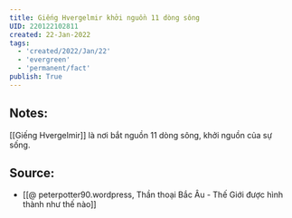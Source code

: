 ```yaml
---
title: Giếng Hvergelmir khởi nguồn 11 dòng sông
UID: 220122102811
created: 22-Jan-2022
tags:
  - 'created/2022/Jan/22'
  - 'evergreen'
  - 'permanent/fact'
publish: True
---
```

## Notes:
[[Giếng Hvergelmir]] là nơi bắt nguồn 11 dòng sông, khởi nguồn của sự sống.

## Source:
- [[@ peterpotter90.wordpress, Thần thoại Bắc Âu - Thế Giới được hình thành như thế nào]]



